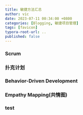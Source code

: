 ```yaml
---
title: 敏捷方法汇总
author: vic
date: 2023-07-11 00:34:00 +0800
categories: [Blogging, 敏捷项目管理]
tags: [favicon]
typora-root-url: ..
published: false
---
```




### Scrum

### 扑克计划

### Behavior-Driven Development

### Empathy Mapping(共情图)

### test




